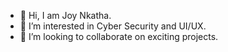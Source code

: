 - 👋 Hi, I am Joy Nkatha.
- 👀 I’m interested in Cyber Security and UI/UX.
- 💞️ I’m looking to collaborate on exciting projects.
